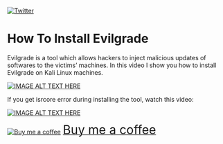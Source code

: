 [![Twitter](https://img.shields.io/twitter/url/https/twitter.com/xbforce.svg?style=social&label=Follow%20%40xbforce)](https://twitter.com/xbforce)


# How To Install Evilgrade


Evilgrade is a tool which allows hackers to inject malicious updates of softwares to the victims’ machines. In this video I show you how to install Evilgrade on Kali Linux machines.


[![IMAGE ALT TEXT HERE](https://img.youtube.com/vi/doO0waUBNqs/0.jpg)](http://www.youtube.com/watch?feature=player_embedded&v=doO0waUBNqs)


If you get isrcore error during installing the tool, watch this video:


[![IMAGE ALT TEXT HERE](https://img.youtube.com/vi/PCCNtr8G-gw/0.jpg)](http://www.youtube.com/watch?feature=player_embedded&v=PCCNtr8G-gw)


<link href="https://fonts.googleapis.com/css?family=Cookie" rel="stylesheet"><a class="bmc-button" target="_blank" href="https://www.buymeacoffee.com/xbforce"><img src="https://cdn.buymeacoffee.com/buttons/bmc-new-btn-logo.svg" alt="Buy me a coffee"><span style="margin-left:5px;font-size:28px !important;">Buy me a coffee</span></a>
